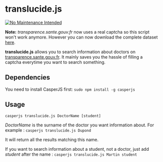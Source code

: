 # translucide.js

[![No Maintenance Intended](http://unmaintained.tech/badge.svg)](http://unmaintained.tech/)

**Note:** *transparence.sante.gouv.fr* now uses a real captcha so this script won't work anymore.
However you can now download the complete dataset [here](https://www.data.gouv.fr/fr/datasets/transparence-sante-1/).

**translucide.js** allows you to search information about doctors on [transparence.sante.gouv.fr](https://www.transparence.sante.gouv.fr/).
It mainly saves you the hassle of filling a captcha everytime you want to search something.

## Dependencies

You need to install CasperJS first: ```sudo npm install -g casperjs```

## Usage

```casperjs translucide.js DoctorName [student]```

_DoctorName_ is the surname of the doctor you want information about.
For example : ```casperjs translucide.js Dupond```

It will return all the results matching this name.

If you want to search information about a student, not a doctor, just add _student_ after the name : ```casperjs translucide.js Martin student```
